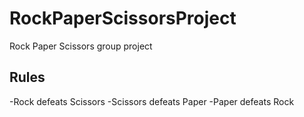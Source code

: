 # RockPaperScissorsProject
Rock Paper Scissors group project

## Rules
-Rock defeats Scissors
-Scissors defeats Paper
-Paper defeats Rock
